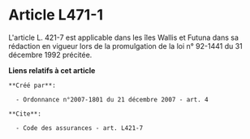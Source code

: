 # Article L471-1

L'article L. 421-7 est applicable dans les îles Wallis et Futuna dans sa rédaction en vigueur lors de la promulgation de la
loi n° 92-1441 du 31 décembre 1992 précitée.

**Liens relatifs à cet article**

	**Créé par**:

	  - Ordonnance n°2007-1801 du 21 décembre 2007 - art. 4

	**Cite**:

	  - Code des assurances - art. L421-7
